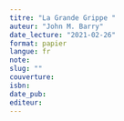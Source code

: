 ```yaml
---
titre: "La Grande Grippe "
auteur: "John M. Barry"
date_lecture: "2021-02-26"
format: papier
langue: fr
note:
slug: ""
couverture: 
isbn: 
date_pub: 
editeur: 
---
```

